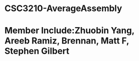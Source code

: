 # CSC3210-AverageAssembly
# Member Include:Zhuobin Yang, Areeb Ramiz, Brennan, Matt F, Stephen Gilbert
